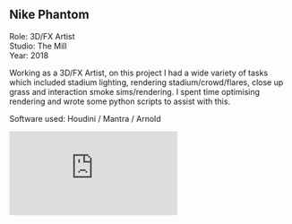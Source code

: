 ## Nike Phantom

Role: 3D/FX Artist  
Studio: The Mill  
Year: 2018  

Working as a 3D/FX Artist, on this project I had a wide variety of tasks which 
included stadium lighting, rendering stadium/crowd/flares, close up grass and 
interaction smoke sims/rendering. I spent time optimising rendering and wrote 
some python scripts to assist with this.  

Software used: Houdini / Mantra / Arnold

<div class="video-responsive">
<iframe src='https://www.youtube.com/embed/2XJoon7tsRA' frameborder='0' allowfullscreen></iframe>
</div>